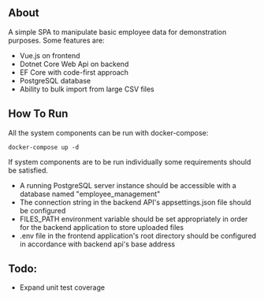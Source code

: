 ## About

A simple SPA to manipulate basic employee data for demonstration purposes. Some features are:

- Vue.js on frontend
- Dotnet Core Web Api on backend
- EF Core with code-first approach
- PostgreSQL database
- Ability to bulk import from large CSV files


## How To Run

All the system components can be run with docker-compose:

`docker-compose up -d`

If system components are to be run individually some requirements should be satisfied.

- A running PostgreSQL server instance should be accessible with a database named "employee_management"
- The connection string in the backend API's appsettings.json file should be configured
- FILES_PATH environment variable should be set appropriately in order for the backend application to store uploaded files
- .env file in the frontend application's root directory should be configured in accordance with backend api's base address


## Todo:

- Expand unit test coverage
